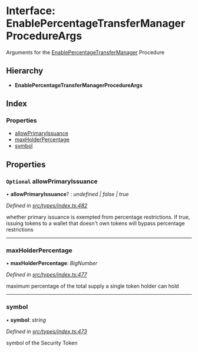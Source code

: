 # Interface: EnablePercentageTransferManagerProcedureArgs

Arguments for the [EnablePercentageTransferManager](../enums/_types_index_.proceduretype.md#enablepercentagetransfermanager) Procedure

## Hierarchy

* **EnablePercentageTransferManagerProcedureArgs**

## Index

### Properties

* [allowPrimaryIssuance](_types_index_.enablepercentagetransfermanagerprocedureargs.md#optional-allowprimaryissuance)
* [maxHolderPercentage](_types_index_.enablepercentagetransfermanagerprocedureargs.md#maxholderpercentage)
* [symbol](_types_index_.enablepercentagetransfermanagerprocedureargs.md#symbol)

## Properties

### `Optional` allowPrimaryIssuance

• **allowPrimaryIssuance**? : *undefined | false | true*

*Defined in [src/types/index.ts:482](https://github.com/PolymathNetwork/polymath-sdk/blob/454d285/src/types/index.ts#L482)*

whether primary issuance is exempted from percentage restrictions.
If true, issuing tokens to a wallet that doesn't own tokens will bypass percentage restrictions

___

###  maxHolderPercentage

• **maxHolderPercentage**: *BigNumber*

*Defined in [src/types/index.ts:477](https://github.com/PolymathNetwork/polymath-sdk/blob/454d285/src/types/index.ts#L477)*

maximum percentage of the total supply a single token holder can hold

___

###  symbol

• **symbol**: *string*

*Defined in [src/types/index.ts:473](https://github.com/PolymathNetwork/polymath-sdk/blob/454d285/src/types/index.ts#L473)*

symbol of the Security Token
